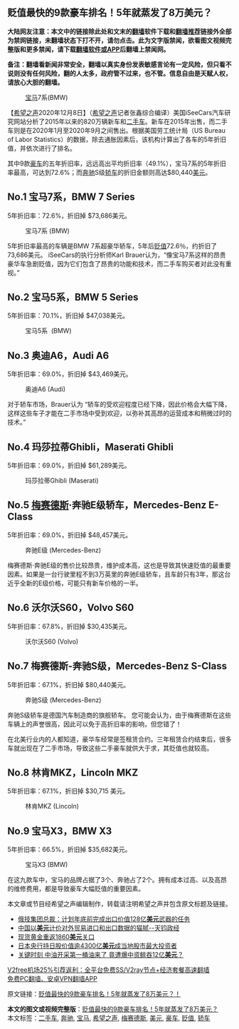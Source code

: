  <h2>贬值最快的9款豪车排名！5年就蒸发了8万美元？</h2> <p class="notice"><b>大陆网友注意：本文中的链接除此处和文末的<a href="https://github.com/bannedbook/fanqiang" >翻墙</a>软件下载和<a href="https://github.com/killgcd/justmysocks/blob/master/README.md">翻墙推荐</a>链接外全部为禁网链接，未翻墙状态下打不开，请勿点击。此为文字版禁闻，欲看图文视频完整版和更多禁闻，请下载<a href="https://github.com/bannedbook/fanqiang">翻墙软件或APP</a>后翻墙上禁闻网。</p><p>备注：翻墙看新闻非常安全，翻墙以真实身份发表敏感言论有一定风险，但只看不说则没有任何风险，翻的人太多，政府管不过来，也不管。信息自由是天赋人权，请放心大胆的翻墙。</b></p>  <div class="entry"> <figure><figcaption><a href="https://www.bannedbook.org/bnews/tag/%e5%ae%9d%e9%a9%ac/" class="st_tag internal_tag" rel="tag" title="标签 宝马 下的日志">宝马</a>7系(BMW)</figcaption></figure> <p>【<span class='wp_keywordlink_affiliate'><a href="https://www.soundofhope.org" title="希望之声" target="_blank">希望之声</a></span>2020年12月8日】（<a href="https://www.bannedbook.org/bnews/tag/%e5%b8%8c%e6%9c%9b%e4%b9%8b%e5%a3%b0/" class="st_tag internal_tag" rel="tag" title="标签 希望之声 下的日志">希望之声</a>记者张鑫综合编译）美国iSeeCars汽车研究网站分析了2015年以来的820万辆新车和<a href="https://www.bannedbook.org/bnews/tag/%E4%BA%8C%E6%89%8B%E8%BD%A6/" class="st_tag internal_tag" rel="tag" title="标签 二手车 下的日志">二手车</a>。新车在2015年出售，而二手车则是在2020年1月至2020年9月之间售出。根据美国劳工统计局（US Bureau of Labor Statistics）的数据，除去通胀因素后，该机构计算出了各车的5年折旧值，并依次进行了排名。</p> <p>其中9款<a href="https://www.bannedbook.org/bnews/tag/%e8%b1%aa%e8%bd%a6/" class="st_tag internal_tag" rel="tag" title="标签 豪车 下的日志">豪车</a>的五年折旧率，远远高出平均折旧率（49.1%），宝马7系的5年折旧率最高，可达到72.6%；而<a href="https://www.bannedbook.org/bnews/tag/%e5%a5%94%e9%a9%b0/" class="st_tag internal_tag" rel="tag" title="标签 奔驰 下的日志">奔驰</a>S级<a href="https://www.bannedbook.org/bnews/tag/%E8%BD%BF%E8%BD%A6/" class="st_tag internal_tag" rel="tag" title="标签 轿车 下的日志">轿车</a>的折旧金额则高达$80,440<a href="https://www.bannedbook.org/bnews/tag/%e7%be%8e%e5%85%83/" class="st_tag internal_tag" rel="tag" title="标签 美元 下的日志">美元</a>。</p> <h2>No.1 宝马7系，BMW 7 Series</h2> <p>5年折旧率：72.6%，折旧掉 $73,686美元。</p> <figure><figcaption>宝马7系 (BMW)</figcaption></figure> <p>5年折旧率最高的车辆是BMW 7系超豪华轿车，5年后<a href="https://www.bannedbook.org/bnews/tag/%E8%B4%AC%E5%80%BC/" class="st_tag internal_tag" rel="tag" title="标签 贬值 下的日志">贬值</a>72.6％，约折旧了73,686美元。 iSeeCars的执行分析师Karl Brauer认为，“像宝马7系这样的昂贵豪华车急剧贬值，因为它们包含了昂贵的功能和技术，而二手车购买者对此没有重视。”</p>  <h2>No.2 宝马5系，BMW 5 Series</h2> <p>5年折旧率：70.1%，折旧掉 $47,038美元。</p> <figure><figcaption>宝马5系&nbsp; (BMW)</figcaption></figure> <h2>No.3 奥迪A6，Audi A6</h2> <p>5年折旧率：69.0%，折旧掉 $43,469美元。</p> <figure><figcaption>奥迪A6 (Audi)</figcaption></figure> <p>对于轿车市场，Brauer认为 “轿车的受欢迎程度已经下降，因此价格会大幅下降，这样这些车子才能在二手市场中受到欢迎，以弥补其高昂的运营成本和稍微过时的技术。”</p> <h2>No.4 玛莎拉蒂Ghibli，Maserati Ghibli</h2> <p>5年折旧率：69.0%，折旧掉 $61,289美元。</p>  <figure><figcaption>玛莎拉蒂Ghibli (Maserati)</figcaption></figure> <h2>No.5 <a href="https://www.bannedbook.org/bnews/tag/%E6%A2%85%E8%B5%9B%E5%BE%B7%E6%96%AF/" class="st_tag internal_tag" rel="tag" title="标签 梅赛德斯 下的日志">梅赛德斯</a>·奔驰E级轿车，Mercedes-Benz E-Class</h2> <p>5年折旧率：69.0%，折旧掉 $48,457美元。</p> <figure><figcaption>奔驰E级 (Mercedes-Benz)</figcaption></figure> <p>梅赛德斯·奔驰E级的售价比较昂贵，维护成本高，这也是导致其快速贬值的最重要因素。如果是一台行驶里程不到3万英里的奔驰E级轿车，且车龄只有3年，那这台近乎全新的E级价格，可能只有新车价格的一半。</p> <h2>No.6 沃尔沃S60，Volvo S60</h2> <p>5年折旧率：67.8%，折旧掉 $30,435美元。</p> <figure><figcaption>沃尔沃S60 (Volvo)</figcaption></figure> <h2>No.7 梅赛德斯-奔驰S级，Mercedes-Benz S-Class</h2> <p>5年折旧率：67.1%，折旧掉 $80,440美元。</p>  <figure><figcaption>奔驰S级 (Mercedes-Benz)</figcaption></figure> <p>奔驰S级轿车是德国汽车制造商的旗舰轿车。 您可能会认为，由于梅赛德斯在这些车辆上的声誉很高，因此可以免于高折旧率的影响，但您错了！</p> <p>在北美行业内的人都知道，豪华车经常是签租赁合约。三年租赁合约结束后，很多车就出现在了二手市场，导致这些二手豪车就供大于求，其贬值也就较高。</p> <h2>No.8 林肯MKZ，Lincoln MKZ</h2> <p>5年折旧率：67.1%，折旧掉 $30,715 美元。</p> <figure><figcaption>林肯MKZ (Lincoln)</figcaption></figure> <h2>No.9 宝马X3，BMW X3</h2> <p>5年折旧率：66.5%，折旧掉 $35,682美元。</p>  <figure><figcaption>宝马X3 (BMW)</figcaption></figure> <p>在这九款车中，宝马的品牌占据了3个、奔驰占了2个。拥有成本过高、以及高昂的维修费用，都是导致豪车大幅贬值的重要因素。</p> <p>本文章或节目经希望之声编辑制作，转载请注明希望之声并包含原文标题及链接。</p> <ul class='op-related-articles' title='相关阅读'> <li><a href='https://www.bannedbook.org/bnews/baitai/20201208/1444005.html' target='_blank'>俄技集团总裁：计划年底前完成出口价值128亿<b>美元</b>武器的任务</a></li> <li><a href='https://www.bannedbook.org/bnews/bannedvideo/20201208/1443848.html' target='_blank'>中国以<b>美元</b>计价对外贸易进口和出口数据的猫腻--天钧政经</a></li> <li><a href='https://www.bannedbook.org/bnews/finance/20201208/1443749.html' target='_blank'>现货黄金重返1860<b>美元</b>关口</a></li> <li><a href='https://www.bannedbook.org/bnews/baitai/20201207/1443645.html' target='_blank'>日本央行持日股价值逾4300亿<b>美元</b>成当地股市最大投资者</a></li> <li><a href='https://www.bannedbook.org/bnews/taiwannews/20201206/1443152.html' target='_blank'>关键时刻 中油开采第一桶油来了 竟遭爆中资鲸吞12亿<b>美元</b>？</a></li> </ul> <p class="texttj"> <a href="https://github.com/bannedbook/fanqiang/wiki/V2ray%E6%9C%BA%E5%9C%BA" target="_blank">V2free机场25%引荐返利：全平台免费SS/V2ray节点+经济套餐高速翻墙</a><br/> <a href="https://github.com/bannedbook/fanqiang/wiki/%E7%A6%81%E9%97%BB%E7%BD%91%E5%AE%89%E5%8D%93%E7%BF%BB%E5%A2%99%E6%96%B0%E9%97%BBAPP" target="_blank">免费PC翻墙、安卓VPN翻墙APP</a></p><p>原文链接：<a class="src_link"  href="https://www.soundofhope.org/post/451624" target="_blank">贬值最快的9款豪车排名！5年就蒸发了8万美元？！</a></p><a name='sharetosocial'></a>       <div><b>本文的图文或视频完整版</b>：<a href='https://www.bannedbook.org/bnews/comments/20201209/1444400.html'>贬值最快的9款豪车排名！5年就蒸发了8万美元？</a></div>  </div><!--END ENTRY--> <div class="postfooter"> <div>本文标签：<a href="https://www.bannedbook.org/bnews/tag/%E4%BA%8C%E6%89%8B%E8%BD%A6/" rel="tag">二手车</a>, <a href="https://www.bannedbook.org/bnews/tag/%e5%a5%94%e9%a9%b0/" rel="tag">奔驰</a>, <a href="https://www.bannedbook.org/bnews/tag/%e5%ae%9d%e9%a9%ac/" rel="tag">宝马</a>, <a href="https://www.bannedbook.org/bnews/tag/%e5%b8%8c%e6%9c%9b%e4%b9%8b%e5%a3%b0/" rel="tag">希望之声</a>, <a href="https://www.bannedbook.org/bnews/tag/%E6%A2%85%E8%B5%9B%E5%BE%B7%E6%96%AF/" rel="tag">梅赛德斯</a>, <a href="https://www.bannedbook.org/bnews/tag/%e7%be%8e%e5%85%83/" rel="tag">美元</a>, <a href="https://www.bannedbook.org/bnews/tag/%e8%b1%aa%e8%bd%a6/" rel="tag">豪车</a>, <a href="https://www.bannedbook.org/bnews/tag/%E8%B4%AC%E5%80%BC/" rel="tag">贬值</a>, <a href="https://www.bannedbook.org/bnews/tag/%E8%BD%BF%E8%BD%A6/" rel="tag">轿车</a></div>  </div><!--END POSTFOOTER--> 